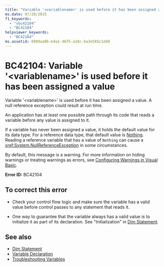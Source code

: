 ```yaml
---
title: "Variable '<variablename>' is used before it has been assigned a value"
ms.date: 07/20/2015
f1_keywords:
  - "vbc42104"
  - "BC42104"
helpviewer_keywords:
  - "BC42104"
ms.assetid: 6909aa0b-b4a1-46f5-a18c-ba3e565c1dd8
---
```

# BC42104: Variable '\<variablename>' is used before it has been assigned a value

Variable '\<variablename>' is used before it has been assigned a value. A null reference exception could result at run time.

 An application has at least one possible path through its code that reads a variable before any value is assigned to it.

 If a variable has never been assigned a value, it holds the default value for its data type. For a reference data type, that default value is [Nothing](../nothing.md). Reading a reference variable that has a value of `Nothing` can cause a <xref:System.NullReferenceException> in some circumstances.

 By default, this message is a warning. For more information on hiding warnings or treating warnings as errors, see [Configuring Warnings in Visual Basic](/visualstudio/ide/configuring-warnings-in-visual-basic).

 **Error ID:** BC42104

## To correct this error

- Check your control flow logic and make sure the variable has a valid value before control passes to any statement that reads it.

- One way to guarantee that the variable always has a valid value is to initialize it as part of its declaration. See "Initialization" in [Dim Statement](../statements/dim-statement.md).

## See also

- [Dim Statement](../statements/dim-statement.md)
- [Variable Declaration](../../programming-guide/language-features/variables/variable-declaration.md)
- [Troubleshooting Variables](../../programming-guide/language-features/variables/troubleshooting-variables.md)
